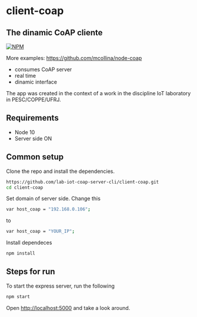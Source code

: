 # client-coap

## The dinamic CoAP cliente

[![NPM](https://nodei.co/npm/coap.png?downloads=true)](https://nodei.co/npm/coap/)  

More examples: https://github.com/mcollina/node-coap

- consumes CoAP server
- real time
- dinamic interface

The app was created in the context of a work in the discipline IoT laboratory in PESC/COPPE/UFRJ.

## Requirements

* Node 10
* Server side ON

## Common setup

Clone the repo and install the dependencies.

```bash
https://github.com/lab-iot-coap-server-cli/client-coap.git
cd client-coap
```
Set domain of server side. 
Change this 
```bash
var host_coap = "192.168.0.106";
```
to 

```bash
var host_coap = "YOUR_IP";
```
Install dependeces
```bash
npm install
```

## Steps for run

To start the express server, run the following

```bash
npm start
```

Open [http://localhost:5000](http://localhost:5000) and take a look around.
